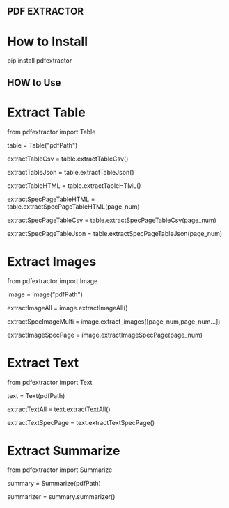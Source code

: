 

## PDF EXTRACTOR

# How to Install

pip install pdfextractor


## HOW to Use

# Extract Table 

from pdfextractor import Table

table = Table("pdfPath")

extractTableCsv = table.extractTableCsv()

extractTableJson = table.extractTableJson()

extractTableHTML = table.extractTableHTML()

extractSpecPageTableHTML = table.extractSpecPageTableHTML(page_num)


extractSpecPageTableCsv = table.extractSpecPageTableCsv(page_num)


extractSpecPageTableJson = table.extractSpecPageTableJson(page_num)


# Extract Images 
from pdfextractor import Image

image = Image("pdfPath")

extractImageAll = image.extractImageAll()

extractSpecImageMulti = image.extract_images([page_num,page_num...])

extractImageSpecPage = image.extractImageSpecPage(page_num)



# Extract Text 
from pdfextractor import Text

text = Text(pdfPath)

extractTextAll = text.extractTextAll()

extractTextSpecPage = text.extractTextSpecPage()


# Extract Summarize 
from pdfextractor import Summarize

summary = Summarize(pdfPath)

summarizer = summary.summarizer()
